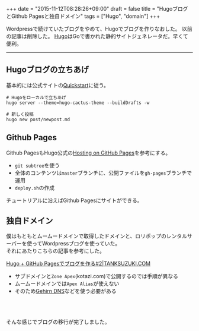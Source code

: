 +++
date = "2015-11-12T08:28:26+09:00"
draft = false
title = "HugoブログとGithub Pagesと独自ドメイン"
tags = ["Hugo", "domain"]
+++

Wordpressで続けていたブログをやめて、Hugoでブログを作りなおした。
以前の記事は削除した。
[Hugo](https://gohugo.io/)はGoで書かれた静的サイトジェネレータだ。早くて便利。

<hr>


## Hugoブログの立ちあげ

基本的には公式サイトの[Quickstart](https://gohugo.io/overview/quickstart/)に従う。

```
# Hugoをローカルで立ちあげ
hugo server --theme=hugo-cactus-theme --buildDrafts -w

# 新しく投稿
hugo new post/newpost.md
```

## Github Pages

Github PagesもHugo公式の[Hosting on GitHub Pages](https://gohugo.io/tutorials/github-pages-blog/)を参考にする。  

- `git subtree`を使う
- 全体のコンテンツは`master`ブランチに、公開ファイルを`gh-pages`ブランチで運用
- `deploy.sh`の作成
  
  
チュートリアルに沿えばGithub Pagesにサイトができる。

## 独自ドメイン

僕はもともとムームードメインで取得したドメインと、ロリポップのレンタルサーバーを使ってWordpressブログを使っていた。  
それにあたりこちらの記事を参考にした。  

[Hugo + GitHub Pagesでブログを作る#2|TANKSUZUKI.COM](http://tanksuzuki.com/post/hugo-github-pages-2/)  

- サブドメインと`Zone Apex`(kotazi.com)で公開するのでは手順が異なる
- ムームードメインでは`Apex Alias`が使えない
- そのため[Gehirn DNS](https://www.gehirn.jp/)などを使う必要がある

##### 　
そんな感じでブログの移行が完了しました。
